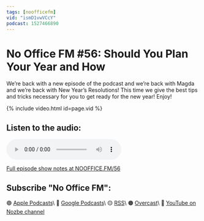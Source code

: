 ```yaml
---
tags: [noofficefm]
vid: "ismD1vwVCcY"
podcast: 1527466890
---
```


# No Office FM #56: Should You Plan Your Year and How

We’re back with a new episode of the podcast and we’re back with Magda and we’re back with New Year’s Resolutions! This time we give the best tips and tricks necessary for you to get ready for the new year! Enjoy!

{% include video.html id=page.vid %}

<!--More-->

## Listen to the audio:

<audio controls>
<source src="https://media.transistor.fm/bfede74b/461ee527.mp3" type="audio/mpeg">
</audio>



[Full episode show notes at NOOFFICE.FM/56](https://nooffice.fm/56)

## Subscribe "No Office FM":

🟣 [Apple Podcasts](https://podcasts.apple.com/podcast/no-office/id1527466890)\\
🔵 [Google Podcasts](https://podcasts.google.com/feed/aHR0cHM6Ly9mZWVkcy50cmFuc2lzdG9yLmZtL25vb2ZmaWNl)\\
🟡 [RSS](https://nozbe.com/nooffice.rss)\\
🟠 [Overcast](https://overcast.fm/itunes1527466890/no-office)\\
🔴 [YouTube on Nozbe channel](https://youtube.com/NozbeCom)

<!--podcast: 1527466890-->

[n]: https://michael.gratis/nozbe
[np]: https://michael.gratis/nozbepersonal
